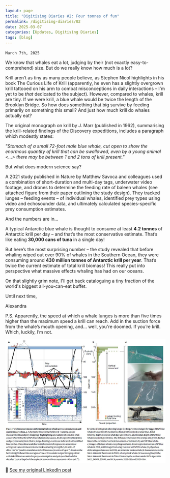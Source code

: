 ```yaml
---
layout: page
title: "Digitising Diaries #2: Four tonnes of fun"
permalink: /digitising-diaries/02
date: 2025-03-07
categories: [Updates, Digitising Diaries]
tags: [blog]
---
```


`March 7th, 2025`

We know that whales eat a lot, judging by their (not exactly easy-to-comprehend) size. But do we really know how much is a lot?


Krill aren’t as tiny as many people believe, as Stephen Nicol highlights in his book The Curious Life of Krill (apparently, he even has a slightly overgrown krill tattooed on his arm to combat misconceptions in daily interactions – I'm yet to be *that* dedicated to the subject). However, compared to whales, krill are tiny. If we were krill, a blue whale would be twice the length of the Brooklyn Bridge. So how does something that big survive by feeding primarily on something this small? And just how much krill do whales actually eat?


The original monograph on krill by J. Marr (published in 1962), summarising the krill-related findings of the Discovery expeditions, includes a paragraph which modestly states:

*"Stomach of a small 72-foot male blue whale, cut open to show the enormous quantity of krill that can be swallowed, even by a young animal <...> there may be between 1 and 2 tons of krill present."*

But what does modern science say?

A 2021 study published in Nature by Matthew Savoca and colleagues used a combination of short-duration and multi-day tags, underwater video footage, and drones to determine the feeding rate of baleen whales (see attached figure from their paper outlining the study design). They tracked lunges – feeding events – of individual whales, identified prey types using video and echosounder data, and ultimately calculated species-specific prey consumption estimates.

And the numbers are in...

A typical Antarctic blue whale is thought to consume at least **4.2 tonnes** of Antarctic krill per day – and that’s the most conservative estimate. That’s like eating **30,000 cans of tuna** in a single day!

But here’s the most surprising number – the study revealed that before whaling wiped out over 90% of whales in the Southern Ocean, they were consuming around **430 million tonnes of Antarctic krill per year**. That’s twice the current estimate of total krill biomass! This really put into perspective what massive effects whaling has had on our oceans.


On that slightly grim note, I'll get back cataloguing a tiny fraction of the world's biggest all-you-can-eat buffet. 


Until next time,

Alexandra

P.S. Apparently, the speed at which a whale lunges is more than five times higher than the maximum speed a krill can reach. Add in the suction force from the whale’s mouth opening, and... well, you're doomed. If you’re krill. Which, luckily, I’m not.  



<div style="display: flex; flex-wrap: wrap; gap: 10px; justify-content: center;">
    <img src="https://raw.githubusercontent.com/o-william-white/o-william-white.github.io/alex/images/graph_whalefood.jpg">
</div>




🔗 [See my original LinkedIn post](https://www.linkedin.com/posts/alexandra-markitantova_we-know-that-whales-eat-a-lot-judging-by-activity-7303467926970327040-iO9B?utm_source=share&utm_medium=member_desktop&rcm=ACoAADfNjIUBZrLr1OAw1xOoWpTcw0XNyMsV_Ls)
